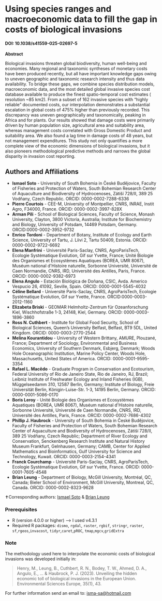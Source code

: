 # Using species ranges and macroeconomic data to fill the gap in costs of biological invasions

#### DOI:  10.1038/s41559-025-02697-5

**Abstract** 	 	

Biological invasions threaten global biodiversity, human well-being and economies. Many regional and taxonomic syntheses of monetary costs have been produced recently, but all have important knowledge gaps owing to uneven geographic and taxonomic research intensity and thus data availability. To bridge these gaps, we combine species distribution models, macroeconomic data, and the most detailed global invasive species cost database available to produce the finest spatio-temporal cost estimates ( resolution ~85 km2). From a subset of 162 invasive species with “highly reliable” documented costs, our interpolation demonstrates a substantial escalation in global costs of 475% higher than previously recorded. This discrepancy was uneven geographically and taxonomically, peaking in Africa and for plants. Our results showed that damage costs were primarily driven by human population size, agricultural area and suitability area, whereas management costs correlated with Gross Domestic Product and suitability area. We also found a lag time in damage costs of 48 years, but not management expenditures. This study not only quantifies a more complete view of the economic dimensions of biological invasions, but it also pioneers methodological predictive methods and narrows the global disparity in invasion cost reporting.


## Authors and Affiliations

- **Ismael Soto** - University of South Bohemia in České Budějovice, Faculty of Fisheries and Protection of Waters, South Bohemian Research Center of Aquaculture and Biodiversity of Hydrocenoses, Zátiší 728/II, 389 25 Vodňany, Czech Republic. ORCID: 0000-0002-7288-6336
- **Pierre Courtois** - CEE-M, University of Montpellier, CNRS, INRAE, Instit Agro, F34000, France. ORCID: 0000-0002-3997-828X
- **Arman Pili** - School of Biological Sciences, Faculty of Science, Monash University, Clayton, 3800 Victoria, Australia; Institute for Biochemistry and Biology, University of Potsdam, 14469 Potsdam, Germany. ORCID:0000-0002-3952-9732
- **Enrico Tordoni** - Department of Botany, Institute of Ecology and Earth Science, University of Tartu, J. Liivi 2, Tartu 50409, Estonia. ORCID: 0000-0002-9722-6692
- **Elena Manfrini** - Université Paris-Saclay, CNRS, AgroParisTech, Ecologie Systématique Evolution, Gif sur Yvette, France; Unité Biologie des Organismes et Ecosystèmes Aquatiques (BOREA, UMR 8067), Muséum national d'Histoire naturelle, Sorbonne Université, Université de Caen Normandie, CNRS, IRD, Université des Antilles, Paris, France. ORCID: 0000-0002-9382-6973
- **Elena Angulo** - Estación Biológica de Doñana, CSIC, Avda. Americo Vespucio 26, 41092, Seville, Spain. ORCID: 0000-0001-5545-4032
- **Céline Bellard** - Université Paris-Saclay, CNRS, AgroParisTech, Ecologie Systématique Evolution, Gif sur Yvette, France. ORCID:0000-0003-2012-1160
- **Elizabeta Briski** - GEOMAR Helmholtz-Zentrum für Ozeanforschung Kiel, Wischhofstraße 1-3, 24148, Kiel, Germany. ORCID: 0000-0003-1896-3860
- **Ross N. Cuthbert** - Institute for Global Food Security, School of Biological Sciences, Queen’s University Belfast, Belfast, BT9 5DL, United Kingdom. ORCID: 0000-0003-2770-2544
- **Melina Kourantidou** - University of Western Brittany, AMURE, Plouzané, France; Department of Sociology, Environmental and Business Economics, University of Southern Denmark, Esbjerg, Denmark; Woods Hole Oceanographic Institution, Marine Policy Center, Woods Hole, Massachusetts, United States of America. ORCID: 0000-0001-9595-3354
- **Rafael L. Macêdo** - Graduate Program in Conservation and Ecotourism, Federal University of Rio de Janeiro State, Rio de Janeiro, RJ, Brazil; Leibniz Institute of Freshwater Ecology and Inland Fisheries (IGB), Müggelseedamm 310, 12587 Berlin, Germany; Institute of Biology, Freie Universität Berlin, Königin-Luise-Str. 1-3, 14195 Berlin, Germany. ORCID: 0000-0001-5086-0170
- **Boris Leroy** - Unité Biologie des Organismes et Ecosystèmes Aquatiques (BOREA, UMR 8067), Muséum national d'Histoire naturelle, Sorbonne Université, Université de Caen Normandie, CNRS, IRD, Université des Antilles, Paris, France. ORCID: 0000-0002-7686-4302
- **Phillip J. Haubrock** - University of South Bohemia in České Budějovice, Faculty of Fisheries and Protection of Waters, South Bohemian Research Center of Aquaculture and Biodiversity of Hydrocenoses, Zátiší 728/II, 389 25 Vodňany, Czech Republic; Department of River Ecology and Conservation, Senckenberg Research Institute and Natural History Museum Frankfurt, Gelnhausen, Germany; CAMB, Center for Applied Mathematics and Bioinformatics, Gulf University for Science and Technology, Kuwait. ORCID: 0000-0003-2154-4341
- **Franck Courchamp** - Université Paris-Saclay, CNRS, AgroParisTech, Ecologie Systématique Evolution, Gif sur Yvette, France. ORCID: 0000-0001-7605-4548
- **Brian Leung** - Department of Biology, McGill University, Montréal, QC, Canada; Bieler School of Environment, McGill University, Montreal, QC, Canada. ORCID: 0000-0002-8323-9628


✝Corresponding authors: [Ismael Soto](mailto:isma-sa@hotmail.com) & [Brian Leung](mailto:brian.leung2@mcgill.ca)


### Prerequisites

- R (version 4.0.0 or higher) --> I used v4.3.1
- Required R packages: `dismo`, `rgdal`, `raster`, `rgbif`, `stringr`, `raster`, `sf`,`rgeos`,`invacost`, `tidyr`,`caret`,`pROC`, `tmap`,`mgcv`,`gridExtra`

### Note
The methodology used here to interpolate the economic costs of biological invasions was developed initially in: 
 > Henry, M., Leung, B., Cuthbert, R. N., Bodey, T. W., Ahmed, D. A., Angulo, E., ... & Haubrock, P. J. (2023). Unveiling the hidden economic toll of biological invasions in the European Union. Environmental Sciences Europe, 35(1), 43.


For further information send an email to:
isma-sa@hotmail.com